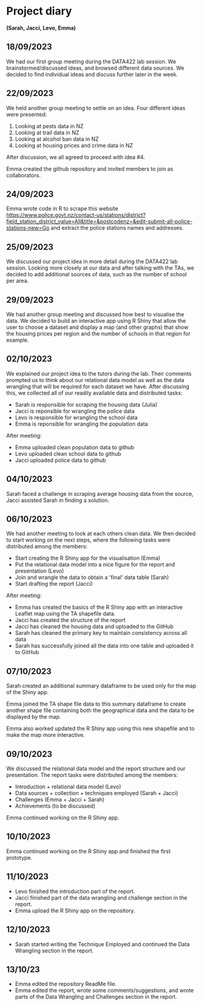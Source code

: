 # Project diary
__(Sarah, Jacci, Levo, Emma)__

## 18/09/2023
We had our first group meeting during the DATA422 lab session. We brainstormed/discussed ideas, and browsed different data sources. We decided to find individual ideas and discuss further later in the week.

## 22/09/2023
We held another group meeting to settle on an idea. Four different ideas were presented: 
1) Looking at pests data in NZ
2) Looking at trail data in NZ
3) Looking at alcohol ban data in NZ
4) Looking at housing prices and crime data in NZ

After discussion, we all agreed to proceed with idea #4.

Emma created the github repository and invited members to join as collaborators.

## 24/09/2023

Emma wrote code in R to scrape this website https://www.police.govt.nz/contact-us/stations/district?field_station_district_value=All&title=&postcodenz=&edit-submit-all-police-stations-new=Go and extract the police stations names and addresses.

## 25/09/2023

We discussed our project idea in more detail during the DATA422 lab session. Looking more closely at our data and after talking with the TAs, we decided to add additional sources of data, such as the number of school per area.

## 29/09/2023

We had another group meeting and discussed how best to visualise the data. We decided to build an interactive app using R Shiny that allow the user to choose a dataset and display a map (and other graphs) that show the housing prices per region and the number of schools in that region for example.

## 02/10/2023

We explained our project idea to the tutors during the lab. Their comments prompted us to think about our relational data model as well as the data wrangling that will be required for each dataset we have. After discussing this, we collected all of our readily available data and distributed tasks:
- Sarah is responsible for scraping the housing data (Julia)
- Jacci is reponsible for wrangling the police data
- Levo is responsible for wrangling the school data
- Emma is reponsible for wrangling the population data

After meeting:
- Emma uploaded clean population data to github
- Levo uploaded clean school data to github
- Jacci uploaded police data to github

## 04/10/2023
Sarah faced a challenge in scraping average housing data from the source, Jacci assisted Sarah in finding a solution.

## 06/10/2023

We had another meeting to look at each others clean data. We then decided to start working on the next steps, where the following tasks were distributed among the members:
- Start creating the R Shiny app for the visualisation (Emma)
- Put the relational data model into a nice figure for the report and presentation (Levo)
- Join and wrangle the data to obtain a 'final' data table (Sarah)
- Start drafting the report (Jacci)

After meeting:
- Emma has created the basics of the R Shiny app with an interactive Leaflet map using the TA shapefile data.
- Jacci has created the structure of the report
- Jacci has cleaned the housing data and uploaded to the GitHub
- Sarah has cleaned the primary key to maintain consistency across all data
- Sarah has successfully joined all the data into one table and uploaded it to GitHub

## 07/10/2023

Sarah created an additional summary dataframe to be used only for the map of the Shiny app.

Emma joined the TA shape file data to this summary dataframe to create another shape file containing both the geographical data and the data to be displayed by the map.

Emma also worked updated the R Shiny app using this new shapefile and to make the map more interactive.

## 09/10/2023

We discussed the relational data model and the report structure and our presentation. The report tasks were distributed among the members:
- Introduction + relational data model (Levo)
- Data sources + collection + techniques employed (Sarah + Jacci)
- Challenges (Emma + Jacci + Sarah)
- Achievements (to be discussed)

Emma continued working on the R Shiny app.

## 10/10/2023

Emma continued working on the R Shiny app and finished the first prototype.

## 11/10/2023
- Levo finished the introduction part of the report.
- Jacci finished part of the data wrangling and challenge section in the report.
- Emma upload the R Shiny app on the repository.

## 12/10/2023
- Sarah started writing the Technique Employed and continued the Data Wrangling section in the report.

## 13/10/23
- Emma edited the repository ReadMe file.
- Emma edited the report, wrote some comments/suggestions, and wrote parts of the Data Wrangling and Challenges section in the report.
